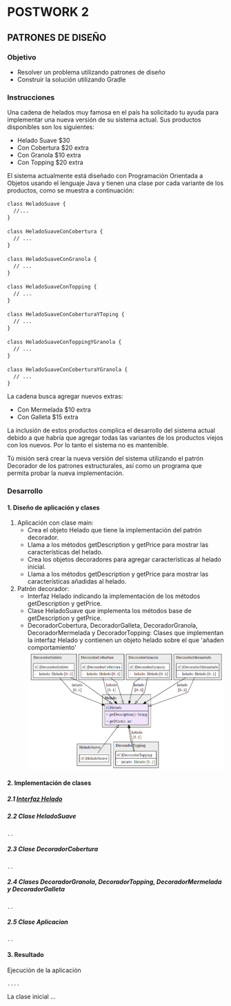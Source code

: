 # POSTWORK 2
## PATRONES DE DISEÑO
### Objetivo
* Resolver un problema utilizando patrones de diseño
* Construir la solución utilizando Gradle
### Instrucciones
Una cadena de helados muy famosa en el país ha solicitado tu ayuda para implementar una nueva versión de su sistema actual. Sus productos disponibles son los siguientes:

* Helado Suave $30
* Con Cobertura $20 extra
* Con Granola $10 extra
* Con Topping $20 extra

El sistema actualmente está diseñado con Programación Orientada a Objetos usando el lenguaje Java y tienen una clase por cada variante de los productos, como se muestra a continuación:
```
class HeladoSuave {
  //...
}

class HeladoSuaveConCobertura {
  // ...
}

class HeladoSuaveConGranola {
  // ...
}

class HeladoSuaveConTopping {
  // ...
}

class HeladoSuaveConCoberturaYToping {
  // ...
}

class HeladoSuaveConToppingYGranola {
  // ...
}

class HeladoSuaveConCoberturaYGranola {
  // ...
}
```
La cadena busca agregar nuevos extras:

* Con Mermelada $10 extra
* Con Galleta $15 extra

La inclusión de estos productos complica el desarrollo del sistema actual debido a que habría que agregar todas las variantes de los productos viejos con los nuevos. Por lo tanto el sistema no es mantenible.

Tú misión será crear la nueva versión del sistema utilizando el patrón Decorador de los patrones estructurales, así como un programa que permita probar la nueva implementación.

### Desarrollo
#### 1. Diseño de aplicación y clases
1. Aplicación con clase main: 
   * Crea el objeto Helado que tiene la implementación del patrón decorador.
   * Llama a los métodos getDescription y getPrice para mostrar las características del helado.
   * Crea los objetos decoradores para agregar características al helado inicial.
   * Llama a los métodos getDescription y getPrice para mostrar las características añadidas al helado.
2. Patrón decorador:
   * Interfaz Helado indicando la implementación de los métodos getDescription y getPrice.
   * Clase HeladoSuave que implementa los métodos base de getDescription y getPrice.
   * DecoradorCobertura, DecoradorGalleta, DecoradorGranola, DecoradorMermelada y DecoradorTopping: Clases que implementan la interfaz Helado y contienen un objeto helado sobre el que 'añaden comportamiento'
   ![Diagrama de patrón decorador](img/Helado_structure.png)

#### 2. Implementación de clases
##### 2.1 [Interfaz Helado](src/main/java/Helado.java)

##### 2.2 Clase HeladoSuave
```
..
```
##### 2.3 Clase DecoradorCobertura
```
..
```
##### 2.4 Clases DecoradorGranola, DecoradorTopping, DecoradorMermelada y DecoradorGalleta
```
..
```
##### 2.5 Clase Aplicacion
```
..
```

#### 3. Resultado
Ejecución de la aplicación
```
....
```
La clase inicial ...
